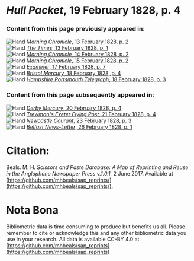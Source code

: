 # *Hull Packet*, 19 February 1828, p. 4  
  
### Content from this page previously appeared in:  
![Hand](http://scissorsandpaste.net/wp-content/uploads/2017/06/smallhandpointer.png) [*Morning Chronicle*, 13 February 1828, p. 2](https://mhbeals.github.io/sap_html/Morning-Chronicle/Morning-Chronicle-13-February-1828-p-2)  
![Hand](http://scissorsandpaste.net/wp-content/uploads/2017/06/smallhandpointer.png) [*The Times*, 13 February 1828, p. 1](https://mhbeals.github.io/sap_html/The-Times/The-Times-13-February-1828-p-1)  
![Hand](http://scissorsandpaste.net/wp-content/uploads/2017/06/smallhandpointer.png) [*Morning Chronicle*, 14 February 1828, p. 2](https://mhbeals.github.io/sap_html/Morning-Chronicle/Morning-Chronicle-14-February-1828-p-2)  
![Hand](http://scissorsandpaste.net/wp-content/uploads/2017/06/smallhandpointer.png) [*Morning Chronicle*, 15 February 1828, p. 2](https://mhbeals.github.io/sap_html/Morning-Chronicle/Morning-Chronicle-15-February-1828-p-2)  
![Hand](http://scissorsandpaste.net/wp-content/uploads/2017/06/smallhandpointer.png) [*Examiner*, 17 February 1828, p. 7](https://mhbeals.github.io/sap_html/Examiner/Examiner-17-February-1828-p-7)  
![Hand](http://scissorsandpaste.net/wp-content/uploads/2017/06/smallhandpointer.png) [*Bristol Mercury*, 18 February 1828, p. 4](https://mhbeals.github.io/sap_html/Bristol-Mercury/Bristol-Mercury-18-February-1828-p-4)  
![Hand](http://scissorsandpaste.net/wp-content/uploads/2017/06/smallhandpointer.png) [*Hampshire Portsmouth Telegraph*, 18 February 1828, p. 3](https://mhbeals.github.io/sap_html/Hampshire-Portsmouth-Telegraph/Hampshire-Portsmouth-Telegraph-18-February-1828-p-3)  
  
### Content from this page subsequently appeared in:  
![Hand](http://scissorsandpaste.net/wp-content/uploads/2017/06/smallhandpointer.png) [*Derby Mercury*, 20 February 1828, p. 4](https://mhbeals.github.io/sap_html/Derby-Mercury/Derby-Mercury-20-February-1828-p-4)  
![Hand](http://scissorsandpaste.net/wp-content/uploads/2017/06/smallhandpointer.png) [*Trewman's Exeter Flying Post*, 21 February 1828, p. 4](https://mhbeals.github.io/sap_html/Trewman's-Exeter-Flying-Post/Trewman's-Exeter-Flying-Post-21-February-1828-p-4)  
![Hand](http://scissorsandpaste.net/wp-content/uploads/2017/06/smallhandpointer.png) [*Newcastle Courant*, 23 February 1828, p. 3](https://mhbeals.github.io/sap_html/Newcastle-Courant/Newcastle-Courant-23-February-1828-p-3)  
![Hand](http://scissorsandpaste.net/wp-content/uploads/2017/06/smallhandpointer.png) [*Belfast News-Letter*, 26 February 1828, p. 1](https://mhbeals.github.io/sap_html/Belfast-News-Letter/Belfast-News-Letter-26-February-1828-p-1)  


# Citation: 

Beals. M. H. *Scissors and Paste Database: A Map of Reprinting and Reuse in the Anglophone Newspaper Press v.1.0.1.* 2 June 2017. Available at [https://github.com/mhbeals/sap_reprints/](https://github.com/mhbeals/sap_reprints/). 

# Nota Bona

Bibliometric data is time consuming to produce but benefits us all. Please remember to cite or acknowledge this and any other bibliometric data you use in your research. All data is available CC-BY 4.0 at [https://github.com/mhbeals/sap_reprints](https://github.com/mhbeals/sap_reprints)